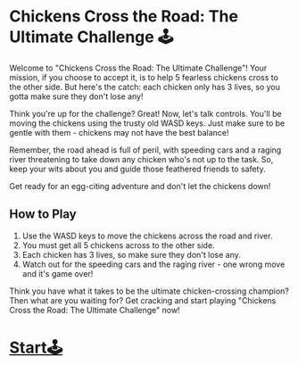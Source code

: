 
# Chickens Cross the Road: The Ultimate Challenge 🕹️

Welcome to "Chickens Cross the Road: The Ultimate Challenge"! Your mission, if you choose to accept it, is to help 5 fearless chickens cross to the other side. But here's the catch: each chicken only has 3 lives, so you gotta make sure they don't lose any!

Think you're up for the challenge? Great! Now, let's talk controls. You'll be moving the chickens using the trusty old WASD keys. Just make sure to be gentle with them - chickens may not have the best balance!

Remember, the road ahead is full of peril, with speeding cars and a raging river threatening to take down any chicken who's not up to the task. So, keep your wits about you and guide those feathered friends to safety.

Get ready for an egg-citing adventure and don't let the chickens down!

## How to Play

1.  Use the WASD keys to move the chickens across the road and river.
2.  You must get all 5 chickens across to the other side.
3.  Each chicken has 3 lives, so make sure they don't lose any.
4.  Watch out for the speeding cars and the raging river - one wrong move and it's game over!

Think you have what it takes to be the ultimate chicken-crossing champion? Then what are you waiting for? Get cracking and start playing "Chickens Cross the Road: The Ultimate Challenge" now!

# [Start🕹️](https://modernwestern.github.io/Crossy-game/)
